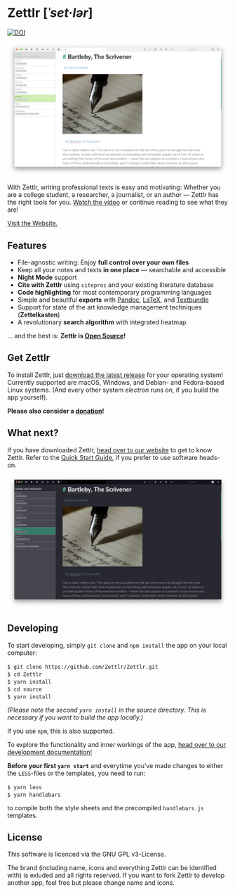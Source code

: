 # Zettlr [_ˈset·lər_]
<a href="https://zenodo.org/badge/latestdoi/115446081"><img src="https://zenodo.org/badge/115446081.svg" alt="DOI"></a>

![The central window of Zettlr](/resources/screenshots/zettlr_view.png)

With Zettlr, writing professional texts is easy and motivating: Whether you are a college student, a researcher, a journalist, or an author — Zettlr has the right tools for you. [Watch the video](https://www.youtube.com/watch?v=BJ27r6YGpAs) or continue reading to see what they are!

[Visit the Website.](https://zettlr.com/)

## Features

- File-agnostic writing: Enjoy **full control over your own files**
- Keep all your notes and texts **in one place** — searchable and accessible
- **Night Mode** support
- **Cite with Zettlr** using `citeproc` and your existing literature database
- **Code highlighting** for most contemporary programming languages
- Simple and beautiful **exports** with [Pandoc](https://pandoc.org/), [LaTeX](https://www.latex-project.org/), and [Textbundle](http://textbundle.org/)
- Support for state of the art knowledge management techniques (**Zettelkasten**)
- A revolutionary **search algorithm** with integrated heatmap

… and the best is: **Zettlr is [Open Source](https://en.wikipedia.org/wiki/Free_and_open-source_software)!**

## Get Zettlr

To install Zettlr, just [download the latest release](https://www.zettlr.com/download/) for your operating system! Currently supported are macOS, Windows, and Debian- and Fedora-based Linux systems. (And every other system _electron_ runs on, if you build the app yourself).

**Please also consider a [donation](https://paypal.me/hendrikerz)!**

## What next?

If you have downloaded Zettlr, [head over to our website](https://zettlr.com/docs) to get to know Zettlr. Refer to the [Quick Start Guide](https://zettlr.com/docs/quick-start), if you prefer to use software heads-on.

![The central window of Zettlr using the Night Theme](/resources/screenshots/zettlr_view_dark.png)

## Developing

To start developing, simply `git clone` and `npm install` the app on your local computer:

`$ git clone https://github.com/Zettlr/Zettlr.git`\
`$ cd Zettlr`\
`$ yarn install`\
`$ cd source`\
`$ yarn install`

_(Please note the second `yarn install` in the source directory. This is necessary if you want to build the app locally.)_

If you use `npm`, this is also supported.

To explore the functionality and inner workings of the app, [head over to our development documentation!](http://dev.zettlr.com/api/)

**Before your first `yarn start`** and everytime you've made changes to either the `LESS`-files or the templates, you need to run:

`$ yarn less`\
`$ yarn handlebars`

to compile both the style sheets and the precompiled `handlebars.js` templates.

## License

This software is licenced via the GNU GPL v3-License.

The brand (including name, icons and everything Zettlr can be identified with) is exluded and all rights reserved. If you want to fork Zettlr to develop another app, feel free but please change name and icons.
